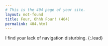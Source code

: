 ```yaml
---
# This is the 404 page of your site.
layout: not-found
title: Four, Ohhh Four! (404)
permalink: 404.html
---
```


I find your lack of navigation disturbing.
{:.lead}
